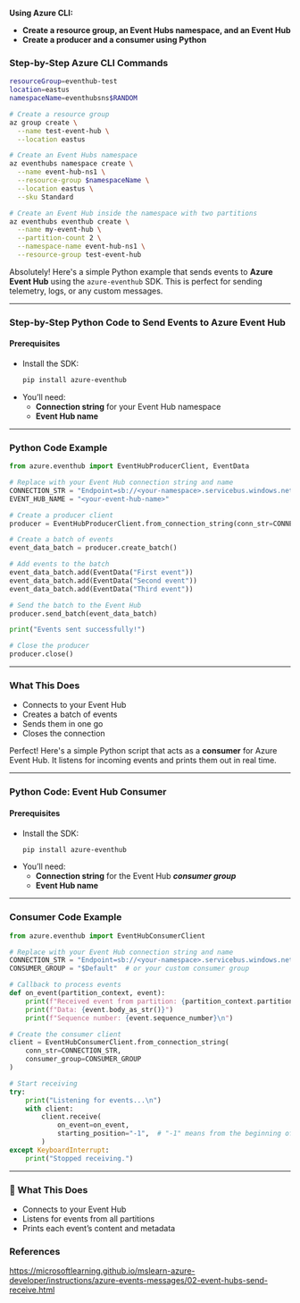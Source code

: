 **Using Azure CLI:**

- **Create a resource group, an Event Hubs namespace, and an Event Hub**
- **Create a producer and a consumer using Python**



### Step-by-Step Azure CLI Commands

```bash
resourceGroup=eventhub-test
location=eastus
namespaceName=eventhubsns$RANDOM
```

```bash
# Create a resource group
az group create \
  --name test-event-hub \
  --location eastus

# Create an Event Hubs namespace
az eventhubs namespace create \
  --name event-hub-ns1 \
  --resource-group $namespaceName \
  --location eastus \
  --sku Standard

# Create an Event Hub inside the namespace with two partitions
az eventhubs eventhub create \
  --name my-event-hub \
  --partition-count 2 \
  --namespace-name event-hub-ns1 \
  --resource-group test-event-hub
```



Absolutely! Here's a simple Python example that sends events to **Azure Event Hub** using the `azure-eventhub` SDK. This is perfect for sending telemetry, logs, or any custom messages.

---

### Step-by-Step Python Code to Send Events to Azure Event Hub

#### Prerequisites
- Install the SDK:
  ```bash
  pip install azure-eventhub
  ```
- You’ll need:
  - **Connection string** for your Event Hub namespace
  - **Event Hub name**

---

### Python Code Example

```python
from azure.eventhub import EventHubProducerClient, EventData

# Replace with your Event Hub connection string and name
CONNECTION_STR = "Endpoint=sb://<your-namespace>.servicebus.windows.net/;SharedAccessKeyName=<key-name>;SharedAccessKey=<key>"
EVENT_HUB_NAME = "<your-event-hub-name>"

# Create a producer client
producer = EventHubProducerClient.from_connection_string(conn_str=CONNECTION_STR, eventhub_name=EVENT_HUB_NAME)

# Create a batch of events
event_data_batch = producer.create_batch()

# Add events to the batch
event_data_batch.add(EventData("First event"))
event_data_batch.add(EventData("Second event"))
event_data_batch.add(EventData("Third event"))

# Send the batch to the Event Hub
producer.send_batch(event_data_batch)

print("Events sent successfully!")

# Close the producer
producer.close()
```

---

### What This Does
- Connects to your Event Hub
- Creates a batch of events
- Sends them in one go
- Closes the connection


Perfect! Here's a simple Python script that acts as a **consumer** for Azure Event Hub. It listens for incoming events and prints them out in real time.

---

### Python Code: Event Hub Consumer

#### Prerequisites
- Install the SDK:
  ```bash
  pip install azure-eventhub
  ```
- You’ll need:
  - **Connection string** for the Event Hub **_consumer group_**
  - **Event Hub name**

---

### Consumer Code Example

```python
from azure.eventhub import EventHubConsumerClient

# Replace with your Event Hub connection string and name
CONNECTION_STR = "Endpoint=sb://<your-namespace>.servicebus.windows.net/;SharedAccessKeyName=<key-name>;SharedAccessKey=<key>;EntityPath=<event-hub-name>"
CONSUMER_GROUP = "$Default"  # or your custom consumer group

# Callback to process events
def on_event(partition_context, event):
    print(f"Received event from partition: {partition_context.partition_id}")
    print(f"Data: {event.body_as_str()}")
    print(f"Sequence number: {event.sequence_number}\n")

# Create the consumer client
client = EventHubConsumerClient.from_connection_string(
    conn_str=CONNECTION_STR,
    consumer_group=CONSUMER_GROUP
)

# Start receiving
try:
    print("Listening for events...\n")
    with client:
        client.receive(
            on_event=on_event,
            starting_position="-1",  # "-1" means from the beginning of the stream
        )
except KeyboardInterrupt:
    print("Stopped receiving.")
```

---

### 🧠 What This Does
- Connects to your Event Hub
- Listens for events from all partitions
- Prints each event’s content and metadata




### References

https://microsoftlearning.github.io/mslearn-azure-developer/instructions/azure-events-messages/02-event-hubs-send-receive.html